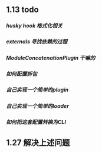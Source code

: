 ## 1.13 todo
##### husky hook 格式化相关 
##### externals 寻找依赖的过程
##### ModuleConcatenationPlugin 干嘛的
##### 如何配置拆包
##### 自己实现一个简单的plugin
##### 自己实现一个简单的loader
##### 如何把这套配置转换为CLI

## 1.27 解决上述问题